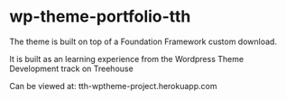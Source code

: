 wp-theme-portfolio-tth
======================

The theme is built on top of a Foundation Framework custom download.

It is built as an learning experience from the Wordpress Theme Development track on Treehouse

Can be viewed at: tth-wptheme-project.herokuapp.com